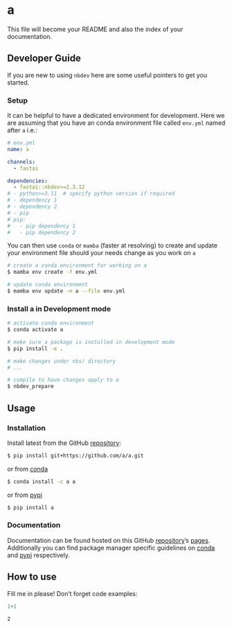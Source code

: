 # a


<!-- WARNING: THIS FILE WAS AUTOGENERATED! DO NOT EDIT! -->

This file will become your README and also the index of your
documentation.

## Developer Guide

If you are new to using `nbdev` here are some useful pointers to get you
started.

### Setup

It can be helpful to have a dedicated environment for development. Here
we are assuming that you have an conda environment file called `env.yml`
named after `a` i.e.:

``` yaml
# env.yml
name: a

channels:
  - fastai

dependencies:
  - fastai::nbdev>=2.3.12
# - python>=3.11  # specify python version if required 
# - dependency 1
# - dependency 2
# - pip
# pip:
#   - pip dependency 1
#   - pip dependency 2
```

You can then use `conda` or `mamba` (faster at resolving) to create and
update your environment file should your needs change as you work on `a`

``` sh
# create a conda environment for working on a
$ mamba env create -f env.yml

# update conda environment
$ mamba env update -n a --file env.yml
```

### Install a in Development mode

``` sh
# activate conda environment
$ conda activate a

# make sure a package is installed in development mode
$ pip install -e .

# make changes under nbs/ directory
# ...

# compile to have changes apply to a
$ nbdev_prepare
```

## Usage

### Installation

Install latest from the GitHub [repository](https://github.com/a/a):

``` sh
$ pip install git+https://github.com/a/a.git
```

or from [conda](https://anaconda.org/a/a)

``` sh
$ conda install -c a a
```

or from [pypi](https://pypi.org/project/a/)

``` sh
$ pip install a
```

### Documentation

Documentation can be found hosted on this GitHub
[repository](https://github.com/a/a)’s [pages](https://a.github.io/a/).
Additionally you can find package manager specific guidelines on
[conda](https://anaconda.org/a/a) and
[pypi](https://pypi.org/project/a/) respectively.

## How to use

Fill me in please! Don’t forget code examples:

``` python
1+1
```

    2
